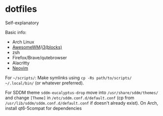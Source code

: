 # dotfiles
Self-explanatory

Basic info:
- Arch Linux
- [AwesomeWM](https://github.com/deficient/deficient)/[i3(blocks)](https://github.com/a-schaefers/i3-wm-gruvbox-theme)
- zsh
- Firefox/Brave/qutebrowser
- Alacritty
- [Neovim](https://github.com/nvim-lua/kickstart.nvim)

For `~/scripts/`: Make symlinks using `cp -Rs path/to/scripts/ ~/.local/bin/` (or whatever preferred).

For SDDM theme `sddm-eucalyptus-drop` move into `/usr/share/sddm/themes/` and change `[Theme]` in `/etc/sddm.conf.d/default.conf` (cp from `/usr/lib/sddm/sddm.conf.d/default.conf` if doesn't already exist). On Arch, install qt6-5compat for dependencies
